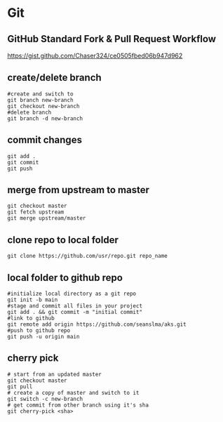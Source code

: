 # Git

## GitHub Standard Fork & Pull Request Workflow
https://gist.github.com/Chaser324/ce0505fbed06b947d962

## create/delete branch
```
#create and switch to
git branch new-branch
git checkout new-branch
#delete branch
git branch -d new-branch
```

## commit changes
```
git add .
git commit
git push
```

## merge from upstream to master
```
git checkout master
git fetch upstream
git merge upstream/master
```

## clone repo to local folder
```
git clone https://github.com/usr/repo.git repo_name
```

## local folder to github repo
```
#initialize local directory as a git repo
git init -b main
#stage and commit all files in your project
git add . && git commit -m "initial commit"
#link to github
git remote add origin https://github.com/seanslma/aks.git
#push to github repo
git push -u origin main
```

## cherry pick
```
# start from an updated master
git checkout master
git pull
# create a copy of master and switch to it
git switch -c new-branch
# get commit from other branch using it's sha
git cherry-pick <sha>
```
